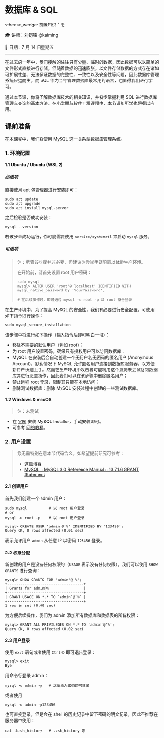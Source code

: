 # 数据库 & SQL

:cheese_wedge: 前置知识：无

:mortar_board: 讲师：刘铠铭 @kaiming

:date: 日期：7 月 14 日星期五

---

在过去的一年中，我们接触的往往只有少量、临时的数据，因此数据可以以简单的文件形式直接进行存储。但随着数据的迅速膨胀，以文件存储数据的方式存在诸如可扩展性差、无法保证数据的完整性、一致性以及安全性等问题，因此数据库管理系统应运而生。而 SQL 作为当今管理数据库最常用的语言，也值得我们进行学习。

通过本节课，你将了解数据库技术的相关知识，并初步掌握利用 SQL 进行数据库管理与查询的基本方法。在小学期与软件工程课程中，本节课的所学也将得以应用。

## 课前准备

在本课程中，我们将使用 MySQL 这一关系型数据库管理系统。

### 1. 环境配置

#### 1.1 Ubuntu / Ubuntu (WSL 2)

##### 必选项

直接使用 apt 包管理器进行安装即可：

```shell
sudo apt update
sudo apt upgrade
sudo apt install mysql-server
```

之后检验是否成功安装：

```
mysql --version
```

若该步未成功运行，你可能需要使用 `service/systemctl` 来启动 `mysql` 服务。

##### 可选项

> 注：尽管该步骤并非必要，但建议你尝试手动配置以体验生产环境。
>
> 在开始前，请首先设置 root 用户密码：
>
> ```shell
> sudo mysql
> mysql> ALTER USER 'root'@'localhost' IDENTIFIED WITH mysql_native_password by 'YourPassword';
> 
> # 在后续操作时，即可通过 mysql -u root -p 以 root 身份登录
> ```

在生产环境中，为了提高 MySQL 的安全性，我们有必要进行安全配置，可使用如下指令进行操作：

```shell
sudo mysql_secure_installation
```

该步骤中将进行如下操作（输入指令后即可明白一切）：

- 移除不需要的默认用户（例如 root）；
- 为 root 用户设置密码，确保只有授权用户可以访问数据库；
- MySQL 在安装后会自动创建一个无用户名无密码的匿名用户 (Anonymous Account)，默认情况下 MySQL 允许匿名用户连接到数据库服务器，以方便新用户快速上手。然而在生产环境中攻击者可能利用这个漏洞来尝试访问数据库并进行恶意操作，因此我们可以在该步骤中删除匿名用户；
- 禁止远程 root 登录，限制其只能在本地访问；
- 删除测试数据库：删除 MySQL 安装过程中创建的一些测试数据库。

#### 1.2 Windows & macOS

> 注：未测试

- 在 [官网](https://dev.mysql.com/downloads/installer/) 安装 MySQL Installer，手动安装即可。
- 可参考 [网络教程](https://www.sjkjc.com/mysql/install-on-macos/)。

### 2. 用户设置

> 您无需特别在意本节代码含义，如希望提前研究可参考：
>
> - [这篇博客](https://blog.csdn.net/aiwangtingyun/article/details/106011258)
> - [MySQL :: MySQL 8.0 Reference Manual :: 13.7.1.6 GRANT Statement](https://dev.mysql.com/doc/refman/8.0/en/grant.html)

#### 2.1 创建用户

首先我们创建一个 admin 用户：

```shell
sudo mysql			# 以 root 用户登录
# or
mysql -u root -p	# 以 root 用户登录
```

```mysql
mysql> CREATE USER 'admin'@'%' IDENTIFIED BY '123456';
Query OK, 0 rows affected (0.01 sec)
```

表示允许用户 `admin` 从任意 IP 以密码 `123456` 登录。

#### 2.2 权限分配

新创建的用户是没有任何权限的（`USAGE` 表示没有任何权限），我们可以使用 `SHOW GRANTS` 进行查询：

```mysql
mysql> SHOW GRANTS FOR 'admin'@'%';
+-----------------------------------+
| Grants for admin@%                |
+-----------------------------------+
| GRANT USAGE ON *.* TO `admin`@`%` |
+-----------------------------------+
1 row in set (0.00 sec)
```

为方便后续操作，我们为 admin 添加所有数据库和数据表的所有权限：

```mysql
mysql> GRANT ALL PRIVILEGES ON *.* TO 'admin'@'%';
Query OK, 0 rows affected (0.02 sec)
```

#### 2.3 用户登录

使用 `exit` 语句或者使用 `Ctrl-D` 即可退出登录：

```mysql
mysql> exit
Bye
```

用命令行登录 admin：

```shell
mysql -u admin -p	# 之后输入密码即可登录
```

或者使用

```shell
mysql -u admin -p123456
```

也可直接登录，但是会在 shell 的历史记录中留下密码的明文记录，因此不推荐在服务器中使用：

```shell
cat .bash_history	# .zsh_history 等
```